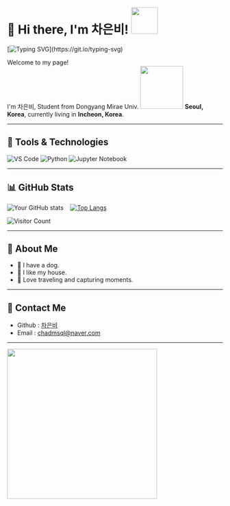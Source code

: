# 🥇 Hi there, I'm 차은비! <img src ="https://media.giphy.com/media/q6RoNkLlFNjaw/giphy.gif?cid=790b76114t2xf13tmwwp0ufo4vi4kua664hxl435wm0ijn99&ep=v1_gifs_search&rid=giphy.gif&ct=g" width="62" height="62"/>

[![Typing SVG](https://readme-typing-svg.herokuapp.com?font=Fira+Code&weight=600&size=24&duration=3000&pause=1000&color=58ACFA&width=435&lines=Hi%2C+I'm+차은비!;Welcome+to+my+profile!)](https://git.io/typing-svg)



<p>Welcome to my page! </br> I'm 차은비, Student from Dongyang Mirae Univ. <img src="https://user-images.githubusercontent.com/70050528/189471018-8842fb25-8d8f-4d4a-8d63-40d57adf352c.png" width="100"/> <b>Seoul, Korea</b>, currently living in <b>Incheon, Korea</b>. </p>

---

## 🔧 Tools & Technologies
![VS Code](https://img.shields.io/badge/VSCode-Preferred-lightblue?style=for-the-badge&logo=visual-studio-code)
![Python](https://img.shields.io/badge/Python-Expert-blue?style=for-the-badge&logo=python)
![Jupyter Notebook](https://img.shields.io/badge/Jupyter_Notebook-Intermediate-orange?style=for-the-badge&logo=jupyter)

---


## 📊 GitHub Stats
![Your GitHub stats](https://github-readme-stats.vercel.app/api?username=chaeunbi0411&show_icons=true&theme=radical) &nbsp;&nbsp;&nbsp;[![Top Langs](https://github-readme-stats.vercel.app/api/top-langs/?username=chaeunbi0411&layout=compact&theme=radical)](https://github.com/anuraghazra/github-readme-stats)

![Visitor Count](https://komarev.com/ghpvc/?username=chaeunbi0411&style=flat-square&color=blue)

---

## 🥐 About Me
- 🍞 I have a dog.
- 🥨 I like my house.
- 🥖 Love traveling and capturing moments.

---

## 🍴 Contact Me
- Github : [차은비](https://github.com/chaeunbi0411/)
- Email : [chadmsql@naver.com](chadmsql@naver.com)  

---  
  
<img src="https://media.giphy.com/media/3OhXBaoR1tVPW/giphy.gif?cid=790b76114t2xf13tmwwp0ufo4vi4kua664hxl435wm0ijn99&ep=v1_gifs_search&rid=giphy.gif&ct=g" width="350" />
